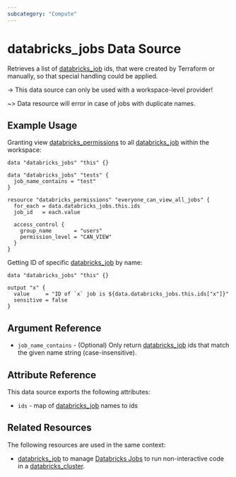 ```yaml
---
subcategory: "Compute"
---
```

# databricks_jobs Data Source

Retrieves a list of [databricks_job](../resources/job.md) ids, that were created by Terraform or manually, so that special handling could be applied.

-> This data source can only be used with a workspace-level provider!

~> Data resource will error in case of jobs with duplicate names.

## Example Usage

Granting view [databricks_permissions](../resources/permissions.md) to all [databricks_job](../resources/job.md) within the workspace:

```hcl
data "databricks_jobs" "this" {}

data "databricks_jobs" "tests" {
  job_name_contains = "test"
}

resource "databricks_permissions" "everyone_can_view_all_jobs" {
  for_each = data.databricks_jobs.this.ids
  job_id   = each.value

  access_control {
    group_name       = "users"
    permission_level = "CAN_VIEW"
  }
}
```

Getting ID of specific [databricks_job](../resources/job.md) by name:

```hcl
data "databricks_jobs" "this" {}

output "x" {
  value     = "ID of `x` job is ${data.databricks_jobs.this.ids["x"]}"
  sensitive = false
}
```

## Argument Reference

* `job_name_contains` - (Optional) Only return [databricks_job](../resources/job.md#) ids that match the given name string (case-insensitive).

## Attribute Reference

This data source exports the following attributes:

* `ids` - map of [databricks_job](../resources/job.md) names to ids

## Related Resources

The following resources are used in the same context:

* [databricks_job](../resources/job.md) to manage [Databricks Jobs](https://docs.databricks.com/jobs.html) to run non-interactive code in a [databricks_cluster](../resources/cluster.md).
